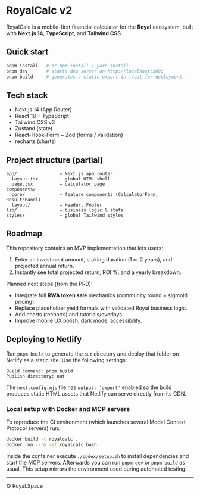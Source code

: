 # RoyalCalc v2

RoyalCalc is a mobile-first financial calculator for the **Royal** ecosystem, built with **Next.js 14**, **TypeScript**, and **Tailwind CSS**.

## Quick start

```bash
pnpm install   # or npm install / yarn install
pnpm dev       # starts dev server on http://localhost:3000
pnpm build     # generates a static export in ./out for deployment
```

## Tech stack

* Next.js 14 (App Router)
* React 18 + TypeScript
* Tailwind CSS v3
* Zustand (state)
* React-Hook-Form + Zod (forms / validation)
* recharts (charts)

## Project structure (partial)

```
app/                – Next.js app router
  layout.tsx        – global HTML shell
  page.tsx          – calculator page
components/
  core/             – feature components (CalculatorForm, ResultsPanel)
  layout/           – Header, Footer
lib/                – business logic & state
styles/             – global Tailwind styles
```

## Roadmap

This repository contains an MVP implementation that lets users:

1. Enter an investment amount, staking duration (1 or 2 years), and projected annual return.
2. Instantly see total projected return, ROI %, and a yearly breakdown.

Planned next steps (from the PRD):

* Integrate full **RWA token sale** mechanics (community round + sigmoid pricing).
* Replace placeholder yield formula with validated Royal business logic.
* Add charts (recharts) and tutorials/overlays.
* Improve mobile UX polish, dark mode, accessibility.

## Deploying to Netlify

Run `pnpm build` to generate the `out` directory and deploy that folder on
Netlify as a static site. Use the following settings:

```text
Build command: pnpm build
Publish directory: out
```

The `next.config.mjs` file has `output: 'export'` enabled so the build
produces static HTML assets that Netlify can serve directly from its CDN.

### Local setup with Docker and MCP servers

To reproduce the CI environment (which launches several Model Context Protocol
servers) run:

```bash
docker build -t royalcalc .
docker run --rm -it royalcalc bash
```

Inside the container execute `./codex/setup.sh` to install dependencies and
start the MCP servers. Afterwards you can run `pnpm dev` or `pnpm build` as
usual. This setup mirrors the environment used during automated testing.

---

© Royal.Space 